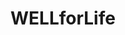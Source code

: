 # WELLforLife

<a href="YEAR IN REVIEW 2020.pdf" class="image fit"><img src="images/marr_pic.jpg" alt=""></a>
